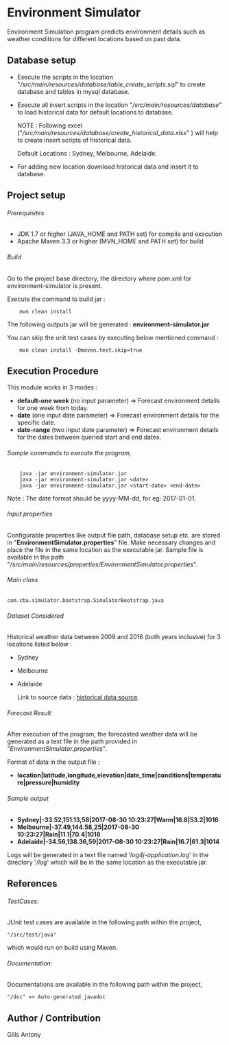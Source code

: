 # Environment Simulator

Environment Simulation program predicts environment details such as weather conditions for different locations based on past data.


## Database setup
- Execute the scripts in the location "*/src/main/resources/database/table_create_scripts.sql*" to create database and tables in mysql database.</br>
- Execute all insert scripts in the location "*/src/main/resources/database*" to load historical data for default locations to database.</br>

	NOTE : Following excel ("*/src/main/resources/database/create_historical_data.xlsx*" ) will help to create insert
	scripts of historical data.

	Default Locations : Sydney, Melbourne, Adelaide.
	
- For adding new location download historical data and insert it to database.

## Project setup

###### Prerequisites

- JDK 1.7 or higher (JAVA_HOME and PATH set) for compile and execution
- Apache Maven 3.3 or higher (MVN_HOME and PATH set) for build


###### Build
Go to the project base directory, the directory where pom.xml for environment-simulator is present.

Execute the command to build jar :

```
	mvn clean install
```


The following outputs jar will be generated :  **environment-simulator.jar**

You can skip the unit test cases by executing below mentioned command :
```
	mvn clean install -Dmaven.test.skip=true
```


## Execution Procedure

This module works in 3 modes :

- **default-one week** (no input parameter)	=> Forecast environment details for one week from today.
- **date** (one input date parameter)		=> Forecast environment details for the specific date.
- **date-range** (two input date parameter)	=> Forecast environment details for the dates between queried start and end dates.

###### Sample commands to execute the program,
```
	java -jar environment-simulator.jar
	java -jar environment-simulator.jar <date>
	java -jar environment-simulator.jar <start-date> <end-date>
```

Note : The date format should be yyyy-MM-dd, for eg: 2017-01-01.

###### Input properties
Configurable properties like output file path, database setup etc. are stored in "**EnvironmentSimulator.properties**" file.
Make necessary changes and place the file in the same location as the executable jar. Sample file is available in the path "*/src/main/resources/properties/EnvironmentSimulator.properties*".

###### Main class

`com.cba.simulator.bootstrap.SimulatorBootstrap.java`

###### Dataset Considered

Historical weather data between 2009 and 2016 (both years inclusive) for 3 locations listed below :

- Sydney
- Melbourne
- Adelaide

	Link to source data : [historical data source](https://www.wunderground.com/history/).

###### Forecast Result

After execution of the program, the forecasted weather data will be generated as a text file in the path provided in "*EnvironmentSimulator.properties*".

Format of data in the output file : 
- **location|latitude,longitude,elevation|date_time|conditions|temperature|pressure|humidity**

###### Sample output

-  **Sydney|-33.52,151.13,58|2017-08-30 10:23:27|Warm|16.8|53.2|1016**
-  **Melbourne|-37.49,144.58,25|2017-08-30 10:23:27|Rain|11.1|70.4|1018**
-  **Adelaide|-34.56,138.36,59|2017-08-30 10:23:27|Rain|16.7|61.3|1014**

Logs will be generated in a text file named '*log4j-application.log*' in the directory '*/log*' which will be in the same location as the executable jar.


## References
###### TestCases:

JUnit test cases are available in the following path within the project,

`"/src/test/java"`

which would run on build using Maven.



###### Documentation:

Documentations are available in the following path within the project,

`"/doc" => Auto-generated javadoc`


## Author / Contribution

Gills Antony
